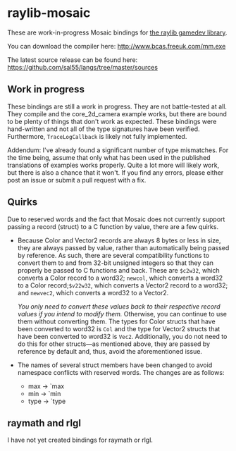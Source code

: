 # raylib-mosaic

These are work-in-progress Mosaic bindings for [the raylib gamedev library](https://github.com/raysan5/raylib).

You can download the compiler here: http://www.bcas.freeuk.com/mm.exe

The latest source release can be found here: https://github.com/sal55/langs/tree/master/sources

## Work in progress

These bindings are still a work in progress. They are not battle-tested at all. They compile and the core_2d_camera example works, but there are bound to be plenty of things that don't work as expected. These bindings were hand-written and not all of the type signatures have been verified. Furthermore, `TraceLogCallback` is likely not fully implemented.

Addendum: I've already found a significant number of type mismatches. For the time being, assume that only what has been used in the published translations of examples works properly. Quite a lot more will likely work, but there is also a chance that it won't. If you find any errors, please either post an issue or submit a pull request with a fix.

## Quirks

Due to reserved words and the fact that Mosaic does not currently support passing a record (struct) to a C function by value, there are a few quirks.

* Because Color and Vector2 records are always 8 bytes or less in size, they are always passed by value, rather than automatically being passed by reference. As such, there are several compatibility functions to convert them to and from 32-bit unsigned integers so that they can properly be passed to C functions and back. These are `$c2w32`, which converts a Color record to a word32; `newcol`, which converts a word32 to a Color record;`$v22w32`, which converts a Vector2 record to a word32; and `newvec2`, which converts a word32 to a Vector2. 

  *You only need to convert these values back to their respective record values if you intend to modify them.* Otherwise, you can continue to use them without converting them. The types for Color structs that have been converted to word32 is `Col` and the type for Vector2 structs that have been converted to word32 is `Vec2`. Additionally, you do not need to do this for other structs—as mentioned above, they are passed by reference by default and, thus, avoid the aforementioned issue.

* The names of several struct members have been changed to avoid namespace conflicts with reserved words. The changes are as follows:
    * max -> `max
    * min -> `min
    * type -> `type

## raymath and rlgl

I have not yet created bindings for raymath or rlgl.
